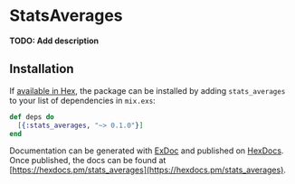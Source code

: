 # StatsAverages

**TODO: Add description**

## Installation

If [available in Hex](https://hex.pm/docs/publish), the package can be installed
by adding `stats_averages` to your list of dependencies in `mix.exs`:

```elixir
def deps do
  [{:stats_averages, "~> 0.1.0"}]
end
```

Documentation can be generated with [ExDoc](https://github.com/elixir-lang/ex_doc)
and published on [HexDocs](https://hexdocs.pm). Once published, the docs can
be found at [https://hexdocs.pm/stats_averages](https://hexdocs.pm/stats_averages).

